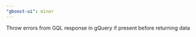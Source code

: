 ```yaml
---
"gboost-ui": minor
---
```


Throw errors from GQL response in gQuery if present before returning data
